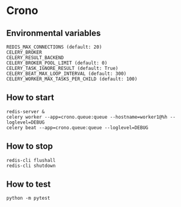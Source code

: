 # Crono

## Environmental variables
	
	REDIS_MAX_CONNECTIONS (default: 20)	
	CELERY_BROKER
	CELERY_RESULT_BACKEND
	CELERY_BROKER_POOL_LIMIT (default: 0)
	CELERY_TASK_IGNORE_RESULT (default: True)
	CELERY_BEAT_MAX_LOOP_INTERVAL (default: 300)
	CELERY_WORKER_MAX_TASKS_PER_CHILD (default: 100)

## How to start

	redis-server &
	celery worker --app=crono.queue:queue --hostname=worker1@%h --loglevel=DEBUG
	celery beat --app=crono.queue:queue --loglevel=DEBUG

## How to stop

	redis-cli flushall
	redis-cli shutdown

## How to test

	python -m pytest
